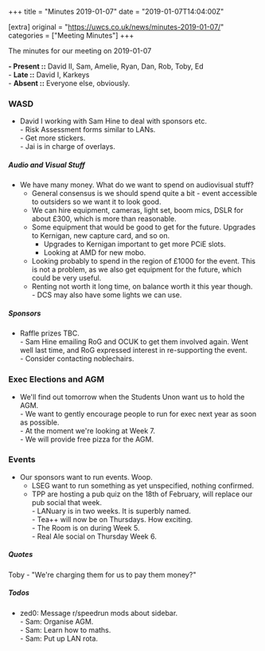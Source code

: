 +++
title = "Minutes 2019-01-07"
date = "2019-01-07T14:04:00Z"

[extra]
original = "https://uwcs.co.uk/news/minutes-2019-01-07/"    
categories = ["Meeting Minutes"]
+++

<p>The minutes for our meeting on 2019-01-07<br/></p>

<!-- more -->

**- Present ::** David II, Sam, Amelie, Ryan, Dan, Rob, Toby, Ed  
\- **Late ::** David I, Karkeys  
\- **Absent ::** Everyone else, obviously.  
  

### WASD

- David I working with Sam Hine to deal with sponsors etc.  
\- Risk Assessment forms similar to LANs.  
\- Get more stickers.  
\- Jai is in charge of overlays.  
  

##### Audio and Visual Stuff

- We have many money. What do we want to spend on audiovisual stuff?  
  - General consensus is we should spend quite a bit - event accessible to outsiders so we want it to look good.  
  - We can hire equipment, cameras, light set, boom mics, DSLR for about £300, which is more than reasonable.  
  - Some equipment that would be good to get for the future. Upgrades to Kernigan, new capture card, and so on.  
    - Upgrades to Kernigan important to get more PCiE slots.  
    - Looking at AMD for new mobo.  
  - Looking probably to spend in the region of £1000 for the event. This is not a problem, as we also get equipment for the future, which could be very useful.  
  - Renting not worth it long time, on balance worth it this year though.  
\- DCS may also have some lights we can use.  
  

##### Sponsors

- Raffle prizes TBC.  
\- Sam Hine emailing RoG and OCUK to get them involved again. Went well last time, and RoG expressed interest in re-supporting the event.  
\- Consider contacting noblechairs.  
  

### Exec Elections and AGM

- We'll find out tomorrow when the Students Unon want us to hold the AGM.  
\- We want to gently encourage people to run for exec next year as soon as possible.  
\- At the moment we're looking at Week 7.  
\- We will provide free pizza for the AGM.  
  

### Events

- Our sponsors want to run events. Woop.  
  - LSEG want to run something as yet unspecified, nothing confirmed.  
  - TPP are hosting a pub quiz on the 18th of February, will replace our pub social that week.  
\- LANuary is in two weeks. It is superbly named.  
\- Tea++ will now be on Thursdays. How exciting.  
\- The Room is on during Week 5.  
\- Real Ale social on Thursday Week 6.  
  

##### **Quotes**

Toby - "We're charging them for us to pay them money?"  
  

##### **Todos**

- zed0: Message r/speedrun mods about sidebar.  
\- Sam: Organise AGM.  
\- Sam: Learn how to maths.  
\- Sam: Put up LAN rota.

